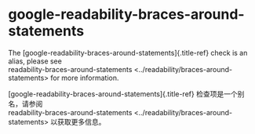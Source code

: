 # google-readability-braces-around-statements

The [google-readability-braces-around-statements]{.title-ref} check is an alias, please see  
readability-braces-around-statements <../readability/braces-around-statements> for more information.

[google-readability-braces-around-statements]{.title-ref} 检查项是一个别名，请参阅  
readability-braces-around-statements <../readability/braces-around-statements> 以获取更多信息。
